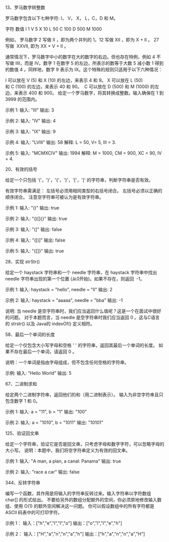 13、罗马数字转整数

  罗马数字包含以下七种字符: I， V， X， L，C，D 和 M。

  字符          数值
  I             1
  V             5
  X             10
  L             50
  C             100
  D             500
  M             1000

  例如， 罗马数字 2 写做 II ，即为两个并列的 1。12 写做 XII ，即为 X + II 。 27 写做  XXVII, 即为 XX + V + II 。

  通常情况下，罗马数字中小的数字在大的数字的右边。但也存在特例，例如 4 不写做 IIII，而是 IV。数字 1 在数字 5 的左边，所表示的数等于大数 5 减小数 1 得到的数值 4 。同样地，数字 9 表示为 IX。这个特殊的规则只适用于以下六种情况：

  I 可以放在 V (5) 和 X (10) 的左边，来表示 4 和 9。
  X 可以放在 L (50) 和 C (100) 的左边，来表示 40 和 90。 
  C 可以放在 D (500) 和 M (1000) 的左边，来表示 400 和 900。
  给定一个罗马数字，将其转换成整数。输入确保在 1 到 3999 的范围内。

  示例 1:
  输入: "III"
  输出: 3

  示例 2:
  输入: "IV"
  输出: 4

  示例 3:
  输入: "IX"
  输出: 9

  示例 4:
  输入: "LVIII"
  输出: 58
  解释: L = 50, V= 5, III = 3.

  示例 5:
  输入: "MCMXCIV"
  输出: 1994
  解释: M = 1000, CM = 900, XC = 90, IV = 4.

20、有效的括号

  给定一个只包括 '('，')'，'{'，'}'，'['，']' 的字符串，判断字符串是否有效。

  有效字符串需满足：
  左括号必须用相同类型的右括号闭合。
  左括号必须以正确的顺序闭合。
  注意空字符串可被认为是有效字符串。

  示例 1:
  输入: "()"
  输出: true

  示例 2:
  输入: "()[]{}"
  输出: true

  示例 3:
  输入: "(]"
  输出: false

  示例 4:
  输入: "([)]"
  输出: false

  示例 5:
  输入: "{[]}"
  输出: true

28、实现 strStr()

  给定一个 haystack 字符串和一个 needle 字符串，在 haystack 字符串中找出 needle 字符串出现的第一个位置 (从0开始)。如果不存在，则返回  -1。

  示例 1:
  输入: haystack = "hello", needle = "ll"
  输出: 2

  示例 2:
  输入: haystack = "aaaaa", needle = "bba"
  输出: -1

  说明:
  当 needle 是空字符串时，我们应当返回什么值呢？这是一个在面试中很好的问题。
  对于本题而言，当 needle 是空字符串时我们应当返回 0 。这与C语言的 strstr() 以及 Java的 indexOf() 定义相符。

58、最后一个单词的长度

  给定一个仅包含大小写字母和空格 ' ' 的字符串，返回其最后一个单词的长度。
  如果不存在最后一个单词，请返回 0 。

  说明：一个单词是指由字母组成，但不包含任何空格的字符串。

  示例:
  输入: "Hello World"
  输出: 5

67、二进制求和

  给定两个二进制字符串，返回他们的和（用二进制表示）。
  输入为非空字符串且只包含数字 1 和 0。

  示例 1:
  输入: a = "11", b = "1"
  输出: "100"

  示例 2:
  输入: a = "1010", b = "1011"
  输出: "10101"

125、验证回文串

  给定一个字符串，验证它是否是回文串，只考虑字母和数字字符，可以忽略字母的大小写。
  说明：本题中，我们将空字符串定义为有效的回文串。

  示例 1:
  输入: "A man, a plan, a canal: Panama"
  输出: true

  示例 2:
  输入: "race a car"
  输出: false

344、反转字符串

  编写一个函数，其作用是将输入的字符串反转过来。输入字符串以字符数组 char[] 的形式给出。
  不要给另外的数组分配额外的空间，你必须原地修改输入数组、使用 O(1) 的额外空间解决这一问题。
  你可以假设数组中的所有字符都是 ASCII 码表中的可打印字符。

  示例 1：
  输入：["h","e","l","l","o"]
  输出：["o","l","l","e","h"]

  示例 2：
  输入：["H","a","n","n","a","h"]
  输出：["h","a","n","n","a","H"]
